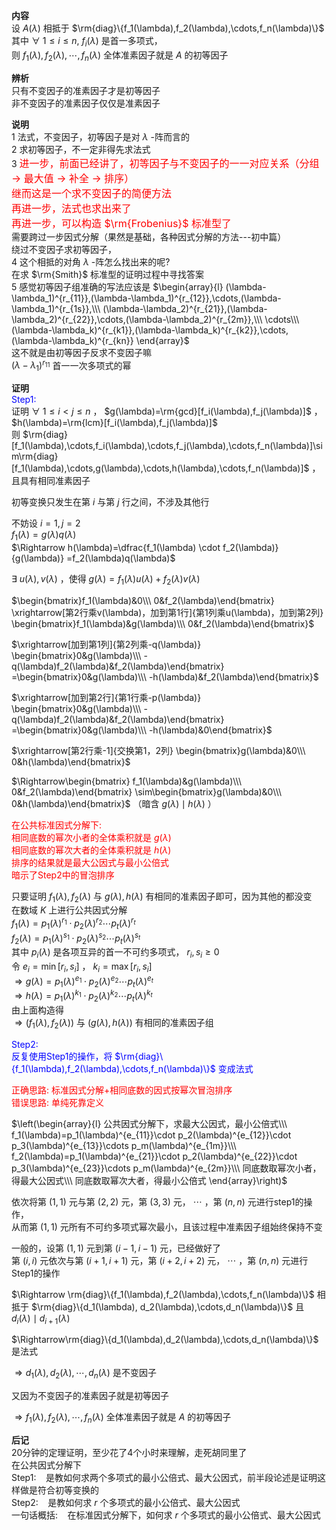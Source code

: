 **内容**  
设 $A(\lambda)$ 相抵于 $\rm{diag}\{f_1(\lambda),f_2(\lambda),\cdots,f_n(\lambda)\}$  
其中 $\forall\ 1\le i\le n,\ f_i(\lambda)$ 是首一多项式，  
则 $f_1(\lambda),f_2(\lambda),\cdots,f_n(\lambda)$ 全体准素因子就是 $A$ 的初等因子  
  
**辨析**  
只有不变因子的准素因子才是初等因子  
非不变因子的准素因子仅仅是准素因子  
  
**说明**  
1 法式，不变因子，初等因子是对 $\lambda$ -阵而言的  
2 求初等因子，不一定非得先求法式  
3 <font color=red size=3>进一步，前面已经讲了，初等因子与不变因子的一一对应关系（分组 $\to$ 最大值 $\to$ 补全 $\to$ 排序）</font>  
<font color=red size=3>继而这是一个求不变因子的简便方法</font>  
<font color=red size=3>再进一步，法式也求出来了</font>  
<font color=red size=3>再进一步，可以构造 $\rm{Frobenius}$ 标准型了</font>  
需要跨过一步因式分解（果然是基础，各种因式分解的方法---初中篇）  
绕过不变因子求初等因子，  
4 这个相抵的对角 $\lambda$ -阵怎么找出来的呢?  
在求 $\rm{Smith}$ 标准型的证明过程中寻找答案  
5 感觉初等因子组准确的写法应该是 $\begin{array}{l}  
(\lambda-\lambda_1)^{r_{11}},(\lambda-\lambda_1)^{r_{12}},\cdots,(\lambda-\lambda_1)^{r_{1s}},\\\  
(\lambda-\lambda_2)^{r_{21}},(\lambda-\lambda_2)^{r_{22}},\cdots,(\lambda-\lambda_2)^{r_{2m}},\\\  
\cdots\\\  
(\lambda-\lambda_k)^{r_{k1}},(\lambda-\lambda_k)^{r_{k2}},\cdots,(\lambda-\lambda_k)^{r_{kn}}  
\end{array}$  
这不就是由初等因子反求不变因子嘛  
$(\lambda-\lambda_1)^{r_{11}}$ 首一一次多项式的幂  
  
**证明**  
<font color=blue>Step1:</font>  
证明 $\forall\ 1\le i<j\le n$ ， $g(\lambda)=\rm{gcd}[f_i(\lambda),f_j(\lambda)]$ ， $h(\lambda)=\rm{lcm}[f_i(\lambda),f_j(\lambda)]$  
则 $\rm{diag}[f_1(\lambda),\cdots,f_i(\lambda),\cdots,f_j(\lambda),\cdots,f_n(\lambda)]\sim\rm{diag}[f_1(\lambda),\cdots,g(\lambda),\cdots,h(\lambda),\cdots,f_n(\lambda)]$ ，  
且具有相同准素因子  
  
初等变换只发生在第 $i$ 与第 $j$ 行之间，不涉及其他行  
  
不妨设 $i=1,j=2$  
$f_1(\lambda)=g(\lambda)q(\lambda)$  
$\Rightarrow h(\lambda)=\dfrac{f_1(\lambda)  
\cdot f_2(\lambda)}{g(\lambda)}  
=f_2(\lambda)q(\lambda)$  
  
$\exists\ u(\lambda),v(\lambda)$ ，使得 $g(\lambda)=f_1(\lambda)u(\lambda)+f_2(\lambda)v(\lambda)$  
  
$\begin{bmatrix}f_1(\lambda)&0\\\ 0&f_2(\lambda)\end{bmatrix}  
\xrightarrow[第2行乘v(\lambda)，加到第1行]{第1列乘u(\lambda)，加到第2列}  
\begin{bmatrix}f_1(\lambda)&g(\lambda)\\\ 0&f_2(\lambda)\end{bmatrix}$  
  
$\xrightarrow[加到第1列]{第2列乘-q(\lambda)}  
\begin{bmatrix}0&g(\lambda)\\\ -q(\lambda)f_2(\lambda)&f_2(\lambda)\end{bmatrix}  
=\begin{bmatrix}0&g(\lambda)\\\ -h(\lambda)&f_2(\lambda)\end{bmatrix}$  
  
$\xrightarrow[加到第2行]{第1行乘-p(\lambda)}  
\begin{bmatrix}0&g(\lambda)\\\ -q(\lambda)f_2(\lambda)&f_2(\lambda)\end{bmatrix}  
=\begin{bmatrix}0&g(\lambda)\\\ -h(\lambda)&0\end{bmatrix}$  
  
$\xrightarrow[第2行乘-1]{交换第1，2列}  
\begin{bmatrix}g(\lambda)&0\\\ 0&h(\lambda)\end{bmatrix}$  
  
$\Rightarrow\begin{bmatrix}  
f_1(\lambda)&g(\lambda)\\\ 0&f_2(\lambda)\end{bmatrix}  
\sim\begin{bmatrix}g(\lambda)&0\\\ 0&h(\lambda)\end{bmatrix}$ （暗含 $g(\lambda)\mid h(\lambda)$ ）  
  
<font color=red>在公共标准因式分解下:</font>  
<font color=red>相同底数的幂次小者的全体乘积就是 $g(\lambda)$ </font>  
<font color=red>相同底数的幂次大者的全体乘积就是 $h(\lambda)$ </font>  
<font color=red>排序的结果就是最大公因式与最小公倍式</font>  
<font color=red>暗示了Step2中的冒泡排序</font>  
  
只要证明 $f_1(\lambda),f_2(\lambda)$ 与 $g(\lambda),h(\lambda)$ 有相同的准素因子即可，因为其他的都没变  
在数域 $K$ 上进行公共因式分解  
$f_1(\lambda)=p_1(\lambda)^{r_1}\cdot  
p_2(\lambda)^{r_2}\cdots p_t(\lambda)^{r_t}$  
$f_2(\lambda)=p_1(\lambda)^{s_1}\cdot  
p_2(\lambda)^{s_2}\cdots p_t(\lambda)^{s_t}$  
其中 $p_i(\lambda)$ 是各项互异的首一不可约多项式， $r_i,s_i\geq0$  
令 $e_i=\min[r_i,s_i]$ ， $k_i=\max[r_i,s_i]$  
$\Rightarrow g(\lambda)=p_1(\lambda)^{e_1}\cdot  
p_2(\lambda)^{e_2}\cdots p_t(\lambda)^{e_t}$  
$\Rightarrow h(\lambda)=p_1(\lambda)^{k_1}\cdot  
p_2(\lambda)^{k_2}\cdots p_t(\lambda)^{k_t}$  
由上面构造得  
$\Rightarrow (f_1(\lambda),f_2(\lambda))$ 与 $(g(\lambda),h(\lambda))$ 有相同的准素因子组  
  
<font color=blue>Step2:</font>  
<font color=blue>反复使用Step1的操作，将 $\rm{diag}\{f_1(\lambda),f_2(\lambda),\cdots,f_n(\lambda)\}$ 变成法式</font>  
  
<font color=red>正确思路: 标准因式分解+相同底数的因式按幂次冒泡排序</font>  
<font color=red>错误思路: 单纯死靠定义</font>  
  
$\left(\begin{array}{l}  
公共因式分解下，求最大公因式，最小公倍式\\\  
f_1(\lambda)=p_1(\lambda)^{e_{11}}\cdot p_2(\lambda)^{e_{12}}\cdot p_3(\lambda)^{e_{13}}\cdots p_m(\lambda)^{e_{1m}}\\\  
f_2(\lambda)=p_1(\lambda)^{e_{21}}\cdot p_2(\lambda)^{e_{22}}\cdot p_3(\lambda)^{e_{23}}\cdots p_m(\lambda)^{e_{2m}}\\\  
同底数取幂次小者，得最大公因式\\\  
同底数取幂次大者，得最小公倍式  
\end{array}\right)$  
  
依次将第 $(1,1)$ 元与第 $(2,2)$ 元，第 $(3,3)$ 元， $\cdots$ ，第 $(n,n)$ 元进行step1的操作，  
从而第 $(1,1)$ 元所有不可约多项式幂次最小，且该过程中准素因子组始终保持不变  
  
一般的，设第 $(1,1)$ 元到第 $(i-1,i-1)$ 元，已经做好了  
第 $(i,i)$ 元依次与第 $(i+1,i+1)$ 元，第 $(i+2,i+2)$ 元， $\cdots$ ，第 $(n,n)$ 元进行Step1的操作  
  
$\Rightarrow \rm{diag}\{f_1(\lambda),f_2(\lambda),\cdots,f_n(\lambda)\}$ 相抵于 $\rm{diag}\{d_1(\lambda),  
d_2(\lambda),\cdots,d_n(\lambda)\}$ 且 $d_i(\lambda)\mid d_{i+1}(\lambda)$  
  
$\Rightarrow\rm{diag}\{d_1(\lambda),d_2(\lambda),\cdots,d_n(\lambda)\}$ 是法式  
  
$\Rightarrow d_1(\lambda),d_2(\lambda),\cdots,d_n(\lambda)$ 是不变因子  
  
又因为不变因子的准素因子就是初等因子  
  
$\Rightarrow f_1(\lambda),f_2(\lambda),\cdots,f_n(\lambda)$ 全体准素因子就是 $A$ 的初等因子  
  
**后记**  
20分钟的定理证明，至少花了4个小时来理解，走死胡同里了  
在公共因式分解下  
Step1: $\enspace$ 是教如何求两个多项式的最小公倍式、最大公因式，前半段论述是证明这样做是符合初等变换的  
Step2: $\enspace$ 是教如何求 $r$ 个多项式的最小公倍式、最大公因式  
一句话概括: $\enspace$  在标准因式分解下，如何求 $r$ 个多项式的最小公倍式、最大公因式  
